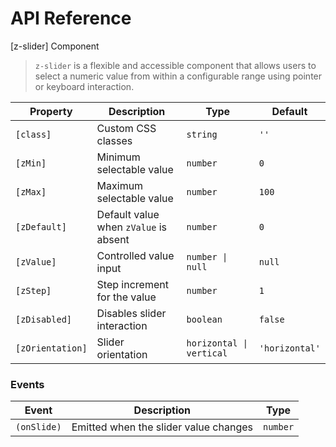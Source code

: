 # API Reference

[z-slider] Component

> `z-slider` is a flexible and accessible component that allows users to select a numeric value from within a configurable range using pointer or keyboard interaction.

| Property         | Description                           | Type                     | Default        |
| ---------------- | ------------------------------------- | ------------------------ | -------------- |
| `[class]`        | Custom CSS classes                    | `string`                 | `''`           |
| `[zMin]`         | Minimum selectable value              | `number`                 | `0`            |
| `[zMax]`         | Maximum selectable value              | `number`                 | `100`          |
| `[zDefault]`     | Default value when `zValue` is absent | `number`                 | `0`            |
| `[zValue]`       | Controlled value input                | `number \| null`         | `null`         |
| `[zStep]`        | Step increment for the value          | `number`                 | `1`            |
| `[zDisabled]`    | Disables slider interaction           | `boolean`                | `false`        |
| `[zOrientation]` | Slider orientation                    | `horizontal \| vertical` | `'horizontal'` |

### Events

| Event       | Description                           | Type     |
| ----------- | ------------------------------------- | -------- |
| `(onSlide)` | Emitted when the slider value changes | `number` |
